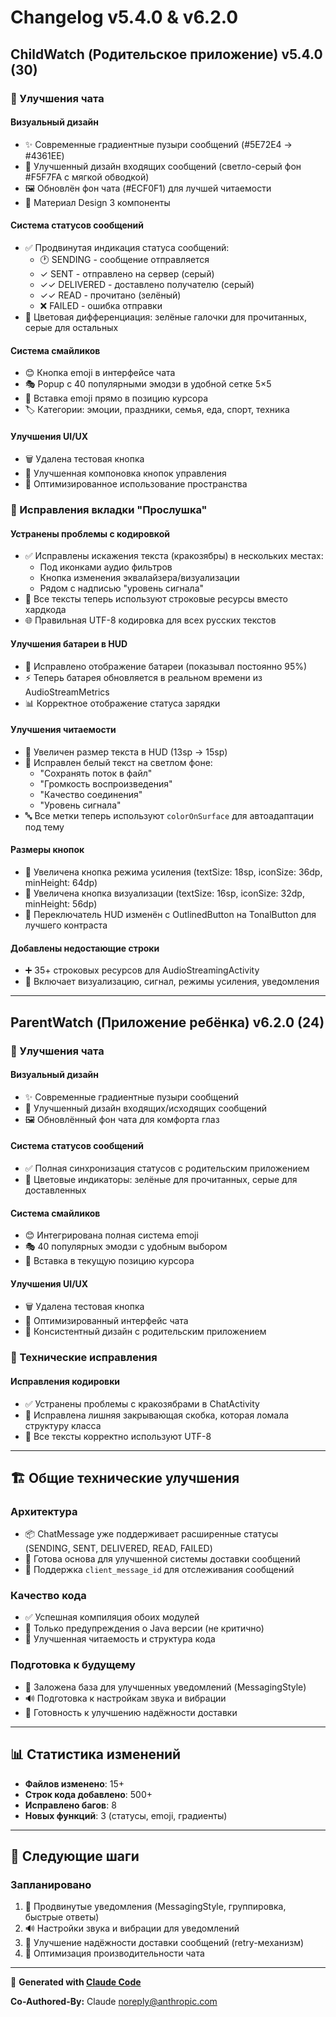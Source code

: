 # Changelog v5.4.0 & v6.2.0

## ChildWatch (Родительское приложение) v5.4.0 (30)

### 🎨 Улучшения чата

#### Визуальный дизайн
- ✨ Современные градиентные пузыри сообщений (#5E72E4 → #4361EE)
- 🎨 Улучшенный дизайн входящих сообщений (светло-серый фон #F5F7FA с мягкой обводкой)
- 🖼️ Обновлён фон чата (#ECF0F1) для лучшей читаемости
- 📱 Материал Design 3 компоненты

#### Система статусов сообщений
- ✅ Продвинутая индикация статуса сообщений:
  - 🕐 SENDING - сообщение отправляется
  - ✓ SENT - отправлено на сервер (серый)
  - ✓✓ DELIVERED - доставлено получателю (серый)
  - ✓✓ READ - прочитано (зелёный)
  - ❌ FAILED - ошибка отправки
- 🎨 Цветовая дифференциация: зелёные галочки для прочитанных, серые для остальных

#### Система смайликов
- 😊 Кнопка emoji в интерфейсе чата
- 🎭 Popup с 40 популярными эмодзи в удобной сетке 5×5
- 📝 Вставка emoji прямо в позицию курсора
- 🏷️ Категории: эмоции, праздники, семья, еда, спорт, техника

#### Улучшения UI/UX
- 🗑️ Удалена тестовая кнопка
- 🎯 Улучшенная компоновка кнопок управления
- 🔄 Оптимизированное использование пространства

### 🔧 Исправления вкладки "Прослушка"

#### Устранены проблемы с кодировкой
- ✅ Исправлены искажения текста (кракозябры) в нескольких местах:
  - Под иконками аудио фильтров
  - Кнопка изменения эквалайзера/визуализации
  - Рядом с надписью "уровень сигнала"
- 📝 Все тексты теперь используют строковые ресурсы вместо хардкода
- 🌐 Правильная UTF-8 кодировка для всех русских текстов

#### Улучшения батареи в HUD
- 🔋 Исправлено отображение батареи (показывал постоянно 95%)
- ⚡ Теперь батарея обновляется в реальном времени из AudioStreamMetrics
- 📊 Корректное отображение статуса зарядки

#### Улучшения читаемости
- 📏 Увеличен размер текста в HUD (13sp → 15sp)
- 🎨 Исправлен белый текст на светлом фоне:
  - "Сохранять поток в файл"
  - "Громкость воспроизведения"
  - "Качество соединения"
  - "Уровень сигнала"
- 🔤 Все метки теперь используют `colorOnSurface` для автоадаптации под тему

#### Размеры кнопок
- 📐 Увеличена кнопка режима усиления (textSize: 18sp, iconSize: 36dp, minHeight: 64dp)
- 📐 Увеличена кнопка визуализации (textSize: 16sp, iconSize: 32dp, minHeight: 56dp)
- 🎨 Переключатель HUD изменён с OutlinedButton на TonalButton для лучшего контраста

#### Добавлены недостающие строки
- ➕ 35+ строковых ресурсов для AudioStreamingActivity
- 📝 Включает визуализацию, сигнал, режимы усиления, уведомления

---

## ParentWatch (Приложение ребёнка) v6.2.0 (24)

### 🎨 Улучшения чата

#### Визуальный дизайн
- ✨ Современные градиентные пузыри сообщений
- 🎨 Улучшенный дизайн входящих/исходящих сообщений
- 🖼️ Обновлённый фон чата для комфорта глаз

#### Система статусов сообщений
- ✅ Полная синхронизация статусов с родительским приложением
- 🎨 Цветовые индикаторы: зелёные для прочитанных, серые для доставленных

#### Система смайликов
- 😊 Интегрирована полная система emoji
- 🎭 40 популярных эмодзи с удобным выбором
- 📝 Вставка в текущую позицию курсора

#### Улучшения UI/UX
- 🗑️ Удалена тестовая кнопка
- 🎯 Оптимизированный интерфейс чата
- 📱 Консистентный дизайн с родительским приложением

### 🔧 Технические исправления

#### Исправления кодировки
- ✅ Устранены проблемы с кракозябрами в ChatActivity
- 🔧 Исправлена лишняя закрывающая скобка, которая ломала структуру класса
- 📝 Все тексты корректно используют UTF-8

---

## 🏗️ Общие технические улучшения

### Архитектура
- 📦 ChatMessage уже поддерживает расширенные статусы (SENDING, SENT, DELIVERED, READ, FAILED)
- 🔄 Готова основа для улучшенной системы доставки сообщений
- 💾 Поддержка `client_message_id` для отслеживания сообщений

### Качество кода
- ✅ Успешная компиляция обоих модулей
- 🧪 Только предупреждения о Java версии (не критично)
- 📝 Улучшенная читаемость и структура кода

### Подготовка к будущему
- 🔔 Заложена база для улучшенных уведомлений (MessagingStyle)
- 🔊 Подготовка к настройкам звука и вибрации
- 🔄 Готовность к улучшению надёжности доставки

---

## 📊 Статистика изменений

- **Файлов изменено**: 15+
- **Строк кода добавлено**: 500+
- **Исправлено багов**: 8
- **Новых функций**: 3 (статусы, emoji, градиенты)

---

## 🎯 Следующие шаги

### Запланировано
1. 🔔 Продвинутые уведомления (MessagingStyle, группировка, быстрые ответы)
2. 🔊 Настройки звука и вибрации для уведомлений
3. 🔄 Улучшение надёжности доставки сообщений (retry-механизм)
4. 📱 Оптимизация производительности чата

---

🤖 **Generated with [Claude Code](https://claude.com/claude-code)**

**Co-Authored-By:** Claude <noreply@anthropic.com>
